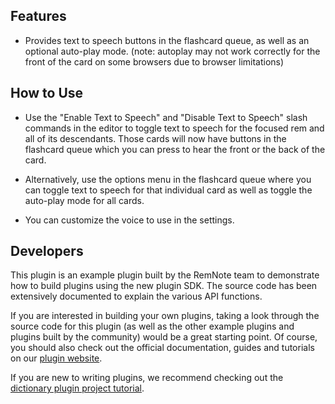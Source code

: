 ## Features

- Provides text to speech buttons in the flashcard queue, as well as an optional auto-play mode. (note: autoplay may not work correctly for the front of the card on some browsers due to browser limitations)

## How to Use

- Use the "Enable Text to Speech" and "Disable Text to Speech" slash commands in the editor to toggle text to speech for the focused rem and all of its descendants. Those cards will now have buttons in the flashcard queue which you can press to hear the front or the back of the card.

- Alternatively, use the options menu in the flashcard queue where you can toggle text to speech for that individual card as well as toggle the auto-play mode for all cards.

- You can customize the voice to use in the settings. 

## Developers

This plugin is an example plugin built by the RemNote team to demonstrate how to build plugins using the new plugin SDK. The source code has been extensively documented to explain the various API functions.

If you are interested in building your own plugins, taking a look through the source code for this plugin (as well as the other example plugins and plugins built by the community) would be a great starting point. Of course, you should also check out the official documentation, guides and tutorials on our [plugin website](https://plugins.remnote.com/).

If you are new to writing plugins, we recommend checking out the [dictionary plugin project tutorial](https://plugins.remnote.com/in-depth-tutorial/overview).
